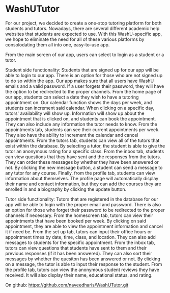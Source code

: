 # WashUTutor

For our project, we decided to create a one-stop tutoring platform for both students and tutors. Nowadays, there are several different academic help websites that students are expected to use. With this WashU-specific app, we hope to eliminate the need for all of these various platforms by consolodating them all into one, easy-to-use app.

From the main screen of our app, users can select to login as a student or a tutor.

Student side functionality:
Students that are signed up for our app will be able to login to our app. There is an option for those who are not signed up to do so within the app. Our app makes sure that all users have WashU emails and a valid password. If a user forgets their password, they will have the option to be redirected to the proper channels. 
From the home page of our app, students can select a date they wish to have a tutoring appointment on. Our calendar function shows the days per week, and students can increment said calendar. When clicking on a specific day, tutors'  availability will show up. Information will show up about the appointment that is clicked on, and students can book the appointment. They can also include any information the tutor needs to know.
From the appointments tab, students can see their current appointments per week. They also have the ability to increment the calendar and cancel appointments.
From the tutors tab, students can view all of the tutors that exist within the database. By selecting a tutor, the student is able to give the tutor an anonymous rating for a specific class.
From the inbox tab, students can view questions that they have sent and the responses from the tutors. They can order these messages by whether they have been answered or not. By clicking the new message button, a student can send a message to any tutor for any course.
Finally, from the profile tab, students can view information about themselves. The profile page will automatically display their name and contact information, but they can add the courses they are enrolled in and a biography by clicking the update button.

Tutor side functionality:
Tutors that are registered in the database for our app will be able to login with the proper email and password. There is also an option for those who forget their password to be redirected to the proper channels if necessary.
From the homescreen tab, tutors can view their appointments that have been booked per week. By clicking on said appointment, they are able to view the appointment information and cancel it if need be.
From the set up tab, tutors can input their office hours or appointment times by date, time, class, and location. They can also add messages to students for the specific appointment.
From the inbox tab, tutors can view questions that students have sent to them and their previous responses (if it has been answered). They can also sort their messages by whether the quesiton has been answered or not. By clicking on a message, the tutor is able to input their response to the student.
From the profile tab, tutors can view the anonymous student reviews they have received. It will also display their name, educational status, and rating.

On github: https://github.com/naveedharis/WashUTutor.git
